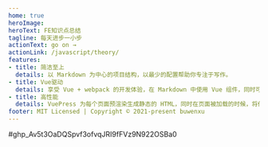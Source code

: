 ```yaml
---
home: true
heroImage: 
heroText: FE知识点总结
tagline: 每天进步一小步
actionText: go on →
actionLink: /javascript/theory/
features:
- title: 简洁至上
  details: 以 Markdown 为中心的项目结构，以最少的配置帮助你专注于写作。
- title: Vue驱动
  details: 享受 Vue + webpack 的开发体验，在 Markdown 中使用 Vue 组件，同时可以使用 Vue 来开发自定义主题。
- title: 高性能
  details: VuePress 为每个页面预渲染生成静态的 HTML，同时在页面被加载的时候，将作为 SPA 运行。
footer: MIT Licensed | Copyright © 2021-present buwenxu
---
```

#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
